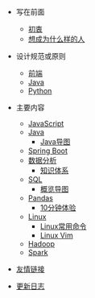 <!-- docs/_sidebar.md -->

- 写在前面
  - [初衷](zh-cn/foreword/original_intention.md)
  - [想成为什么样的人](zh-cn/foreword/encourage_oneself.md)

- 设计规范或原则

  - [前端](zh-cn/norm-principle/_designPrinciplesFront.md)
  - [Java](zh-cn/norm-principle/_designPrinciplesJava.md)
  - [Python](zh-cn/norm-principle/_designPrinciplesPython.md)

- 主要内容
  - [JavaScript](zh-cn/JavaScript/guidanceJavaScript.md)
  - [Java]()
    - [Java导图](zh-cn/java/_javaMindMap.md)
  - [Spring Boot](zh-cn/Exception/_comingSoon.md)
  - [数据分析](zh-cn/dataAnalysis/知识体系.md)
    - [知识体系](zh-cn/dataAnalysis/知识体系.md)
  - [SQL]()
    - [概览导图](zh-cn/sql/_sql_mind_map.md)
  - [Pandas]()
    - [10分钟体验](zh-cn/python/_pandas10Min.md)
  - [Linux]()
    - [Linux常用命令](zh-cn/linux/LinuxCommonCommands.md)
    - [Linux Vim](zh-cn/linux/vim.md)
  - [Hadoop](zh-cn/Exception/_comingSoon.md)
  - [Spark](zh-cn/Exception/_comingSoon.md)
- [友情链接](zh-cn/friendLink.md)
- [更新日志](zh-cn/changelog.md)
